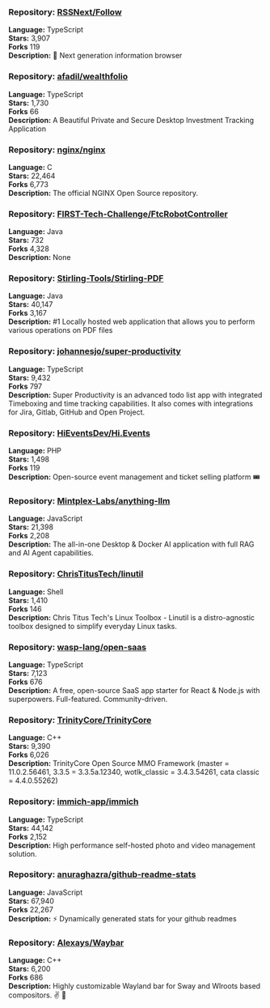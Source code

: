 ### **Repository:** [RSSNext/Follow](https://github.com/RSSNext/Follow)  

**Language:** TypeScript  
**Stars:** 3,907  
**Forks** 119  
**Description:** 🧡 Next generation information browser  

### **Repository:** [afadil/wealthfolio](https://github.com/afadil/wealthfolio)  

**Language:** TypeScript  
**Stars:** 1,730  
**Forks** 66  
**Description:** A Beautiful Private and Secure Desktop Investment Tracking Application  

### **Repository:** [nginx/nginx](https://github.com/nginx/nginx)  

**Language:** C  
**Stars:** 22,464  
**Forks** 6,773  
**Description:** The official NGINX Open Source repository.  

### **Repository:** [FIRST-Tech-Challenge/FtcRobotController](https://github.com/FIRST-Tech-Challenge/FtcRobotController)  

**Language:** Java  
**Stars:** 732  
**Forks** 4,328  
**Description:** None  

### **Repository:** [Stirling-Tools/Stirling-PDF](https://github.com/Stirling-Tools/Stirling-PDF)  

**Language:** Java  
**Stars:** 40,147  
**Forks** 3,167  
**Description:** #1 Locally hosted web application that allows you to perform various operations on PDF files  

### **Repository:** [johannesjo/super-productivity](https://github.com/johannesjo/super-productivity)  

**Language:** TypeScript  
**Stars:** 9,432  
**Forks** 797  
**Description:** Super Productivity is an advanced todo list app with integrated Timeboxing and time tracking capabilities. It also comes with integrations for Jira, Gitlab, GitHub and Open Project.  

### **Repository:** [HiEventsDev/Hi.Events](https://github.com/HiEventsDev/Hi.Events)  

**Language:** PHP  
**Stars:** 1,498  
**Forks** 119  
**Description:** Open-source event management and ticket selling platform 🎟️  

### **Repository:** [Mintplex-Labs/anything-llm](https://github.com/Mintplex-Labs/anything-llm)  

**Language:** JavaScript  
**Stars:** 21,398  
**Forks** 2,208  
**Description:** The all-in-one Desktop & Docker AI application with full RAG and AI Agent capabilities.  

### **Repository:** [ChrisTitusTech/linutil](https://github.com/ChrisTitusTech/linutil)  

**Language:** Shell  
**Stars:** 1,410  
**Forks** 146  
**Description:** Chris Titus Tech's Linux Toolbox - Linutil is a distro-agnostic toolbox designed to simplify everyday Linux tasks.  

### **Repository:** [wasp-lang/open-saas](https://github.com/wasp-lang/open-saas)  

**Language:** TypeScript  
**Stars:** 7,123  
**Forks** 676  
**Description:** A free, open-source SaaS app starter for React & Node.js with superpowers. Full-featured. Community-driven.  

### **Repository:** [TrinityCore/TrinityCore](https://github.com/TrinityCore/TrinityCore)  

**Language:** C++  
**Stars:** 9,390  
**Forks** 6,026  
**Description:** TrinityCore Open Source MMO Framework (master = 11.0.2.56461, 3.3.5 = 3.3.5a.12340, wotlk_classic = 3.4.3.54261, cata classic = 4.4.0.55262)  

### **Repository:** [immich-app/immich](https://github.com/immich-app/immich)  

**Language:** TypeScript  
**Stars:** 44,142  
**Forks** 2,152  
**Description:** High performance self-hosted photo and video management solution.  

### **Repository:** [anuraghazra/github-readme-stats](https://github.com/anuraghazra/github-readme-stats)  

**Language:** JavaScript  
**Stars:** 67,940  
**Forks** 22,267  
**Description:** ⚡ Dynamically generated stats for your github readmes  

### **Repository:** [Alexays/Waybar](https://github.com/Alexays/Waybar)  

**Language:** C++  
**Stars:** 6,200  
**Forks** 686  
**Description:** Highly customizable Wayland bar for Sway and Wlroots based compositors. ✌️ 🎉  

